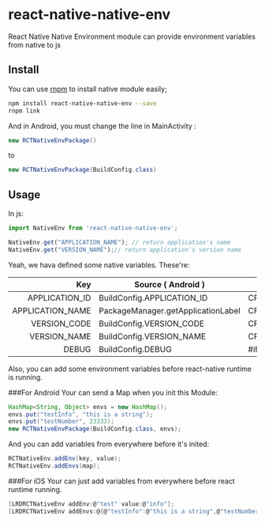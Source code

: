 # react-native-native-env
React Native Native Environment module can provide environment variables from native to js

## Install
You can use [rnpm](https://github.com/rnpm/rnpm) to install native module easily;

```bash
npm install react-native-native-env --save
rnpm link
```

And in Android, you must change the line in MainActivity :

```java
new RCTNativeEnvPackage()
```

to

```java
new RCTNativeEnvPackage(BuildConfig.class)
```

## Usage
In js:
```javascript
import NativeEnv from 'react-native-native-env';

NativeEnv.get("APPLICATION_NAME"); // return application's name
NativeEnv.get("VERSION_NAME");// return application's version name
```
Yeah, we hava defined some native variables. These're:

|              Key | Source ( Android )                 | Source ( iOS )             |
|-----------------:|------------------------------------|----------------------------|
| APPLICATION_ID   | BuildConfig.APPLICATION_ID         | CFBundleIdentifier         |
| APPLICATION_NAME | PackageManager.getApplicationLabel | CFBundleName               |
| VERSION_CODE     | BuildConfig.VERSION_CODE           | CFBundleVersion            |
| VERSION_NAME     | BuildConfig.VERSION_NAME           | CFBundleShortVersionString |
| DEBUG            | BuildConfig.DEBUG                  | #ifdef DEBUG               |

Also, you can add some environment variables before react-native runtime is running.

###For Android
Your can send a Map when you init this Module:

```java
HashMap<String, Object> envs = new HashMap();
envs.put("testInfo", "this is a string");
envs.put("testNumber", 23333);
new RCTNativeEnvPackage(BuildConfig.class, envs);
```

And you can add variables from everywhere before it's inited:

```java
RCTNativeEnv.addEnv(key, value);
RCTNativeEnv.addEnvs(map);
```

###For iOS
Your can just add variables from everywhere before react runtime running.

```c
[LRDRCTNativeEnv addEnv:@"test" value:@"info"];
[LRDRCTNativeEnv addEnvs:@{@"testInfo":@"this is a string",@"testNumber":@23333}];
```